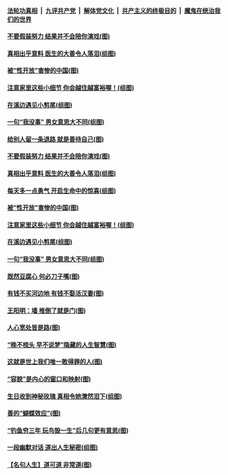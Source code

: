 ####  [法轮功真相](../../../../basic/blob/master/README.md?t=08270126) &nbsp;|&nbsp; [九评共产党](../../../../9ping.md/blob/master/README.md?t=08270126) &nbsp;|&nbsp; [解体党文化](../../../../jtdwh.md/blob/master/README.md?t=08270126)  &nbsp;|&nbsp; [共产主义的终极目的](../../../../gczydzjmd.md/blob/master/README.md?t=08270126) &nbsp;|&nbsp; [魔鬼在统治我们的世界](../../../../mgztzwmdsj.md/blob/master/README.md?t=08270126) 

#### [不要假装努力 结果并不会陪你演戏(图)](../pages/p8/904617.md?t=08270126) 

#### [真相出乎意料 医生的大善令人落泪(组图)](../pages/p8/905055.md?t=08270126) 

#### [被“性开放”害惨的中国(图)](../pages/p8/904967.md?t=08270126) 

#### [注意家里这些小细节 你会越住越富裕喔！(组图)](../pages/p8/904807.md?t=08270126) 

#### [在溪边遇见小剪尾(组图)](../pages/p8/904937.md?t=08270126) 

#### [一句“我没事” 男女意思大不同(组图)](../pages/p8/904966.md?t=08270126) 

#### [给别人留一条退路 就是善待自己(图)](../pages/p8/904397.md?t=08270126) 

#### [不要假装努力 结果并不会陪你演戏(图)](../pages/p8/904617.md?t=08270126) 

#### [真相出乎意料 医生的大善令人落泪(组图)](../pages/p8/905055.md?t=08270126) 

#### [每天多一点勇气 开启生命中的惊喜(组图)](../pages/p8/905051.md?t=08270126) 

#### [被“性开放”害惨的中国(图)](../pages/p8/904967.md?t=08270126) 

#### [注意家里这些小细节 你会越住越富裕喔！(组图)](../pages/p8/904807.md?t=08270126) 

#### [在溪边遇见小剪尾(组图)](../pages/p8/904937.md?t=08270126) 

#### [一句“我没事” 男女意思大不同(组图)](../pages/p8/904966.md?t=08270126) 

#### [既然豆腐心 何必刀子嘴(图)](../pages/p8/904877.md?t=08270126) 

#### [有钱不买河边地 有钱不娶活汉妻(图)](../pages/p8/904849.md?t=08270126) 

#### [王阳明：墙 推倒了就是门(图)](../pages/p8/904414.md?t=08270126) 

#### [人心宽处皆是路(图)](../pages/p8/904419.md?t=08270126) 

#### [“晚不梳头 早不说梦”隐藏的人生智慧(图)](../pages/p8/904821.md?t=08270126) 

#### [这就是世上我们唯一敢得罪的人(图)](../pages/p8/904470.md?t=08270126) 

#### [“容貌”是内心的窗口和映射(图)](../pages/p8/904657.md?t=08270126) 

#### [生日收到神秘玫瑰 真相令她潸然泪下(组图)](../pages/p8/904812.md?t=08270126) 

#### [善的“蝴蝶效应”(图)](../pages/p8/904395.md?t=08270126) 

#### [“钓鱼穷三年 玩鸟毁一生”后几句更有意思(图)](../pages/p8/904682.md?t=08270126) 

#### [一段幽默对话 道出人生秘密(组图)](../pages/p8/904396.md?t=08270126) 

#### [【名句人生】道可道 非常道(图)](../pages/p8/903936.md?t=08270126) 

